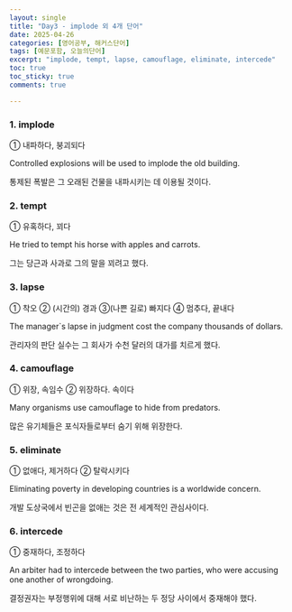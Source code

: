 ```yaml
---
layout: single
title: "Day3 - implode 외 4개 단어"
date: 2025-04-26
categories: [영어공부, 해커스단어]
tags: [예문포함, 오늘의단어]
excerpt: "implode, tempt, lapse, camouflage, eliminate, intercede"
toc: true
toc_sticky: true
comments: true

---
```


### 1. implode
① 내파하다, 붕괴되다

Controlled explosions will be used to implode the old building.

통제된 폭발은 그 오래된 건물을 내파시키는 데 이용될 것이다.

### 2. tempt
① 유혹하다, 꾀다

He tried to tempt his horse with apples and carrots.

그는 당근과 사과로 그의 말을 꾀려고 했다.

### 3. lapse
① 착오 ② (시간의) 경과 ③(나쁜 길로) 빠지다 ④ 멈추다, 끝내다

The manager`s lapse in judgment cost the company thousands of dollars.

관리자의 판단 실수는 그 회사가 수천 달러의 대가를 치르게 했다.

### 4. camouflage
① 위장, 속임수 ② 위장하다. 속이다

Many organisms use camouflage to hide from predators.

많은 유기체들은 포식자들로부터 숨기 위해 위장한다.

### 5. eliminate
① 없애다, 제거하다 ② 탈락시키다

Eliminating poverty in developing countries is a worldwide concern.

개발 도상국에서 빈곤을 없애는 것은 전 세계적인 관심사이다.

### 6. intercede
① 중재하다, 조정하다

An arbiter had to intercede between the two parties, who were accusing one another of wrongdoing.

결정권자는 부정행위에 대해 서로 비난하는 두 정당 사이에서 중재해야 했다.